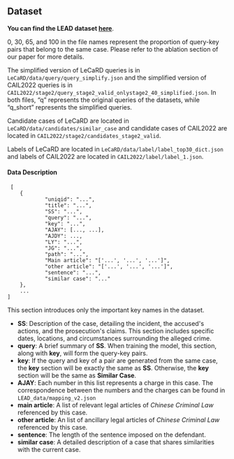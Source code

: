 ## Dataset

**You can find the LEAD dataset [here](https://huggingface.co/datasets/JamesChengGao/LEAD)**. 

0, 30, 65, and 100 in the file names represent the proportion of query-key pairs that belong to the same case. Please refer to the ablation section of our paper for more details.

The simplified version of LeCaRD queries is in `LeCaRD/data/query/query_simplify.json` and the simplified version of CAIL2022 queries is in `CAIL2022/stage2/query_stage2_valid_onlystage2_40_simplified.json`. In both files, “q” represents the original queries of the datasets, while “q_short” represents the simplified queries.

Candidate cases of LeCaRD are located in `LeCaRD/data/candidates/similar_case` and candidate cases of CAIL2022 are located in `CAIL2022/stage2/candidates_stage2_valid`.

Labels of LeCaRD are located in `LeCaRD/data/label/label_top30_dict.json` and labels of CAIL2022 are located in `CAIL2022/label/label_1.json`.

#### Data Description

```
 [
 	{
            "uniqid": "...",
            "title": "...",
            "SS": "...",
            "query": "...",
            "key": "...",
            "AJAY": [..., ...],
            "AJDY": ...,
            "LY": "...",
            "JG": "...",
            "path": "...",
            "Main article": "['...', '...', '...']",
            "other article": "['...', '...', '...']",
            "sentence": "...",
            "similar case": "..."
    },
    ...
]
```

This section introduces only the important key names in the dataset.

-  **SS**: Description of the case, detailing the incident, the accused's actions, and the prosecution's claims. This section includes specific dates, locations, and circumstances surrounding the alleged crime. 
-  **query**: A brief summary of **SS**. When training the model, this section, along with **key**, will form the query-key pairs.
-  **key**: If the query and key of a pair are generated from the same case, the **key** section will be exactly the same as **SS**. Otherwise, the **key** section will be the same as **Similar Case**.
-  **AJAY**: Each number in this list represents a charge in this case. The correspondence between the numbers and the charges can be found in ```LEAD_data/mapping_v2.json```
-  **main article**: A list of relevant legal articles of *Chinese Criminal Law* referenced by this case. 
-  **other article**: An list of ancillary legal articles of *Chinese Criminal Law* referenced by this case. 
-  **sentence**: The length of the sentence imposed on the defendant. 
-  **similar case**: A detailed description of a case that shares similarities with the current case.